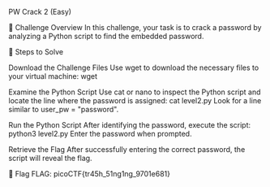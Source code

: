 PW Crack 2 (Easy)

📝 Challenge Overview
In this challenge, your task is to crack a password by analyzing a Python script to find the embedded password.

🚀 Steps to Solve

Download the Challenge Files
Use wget to download the necessary files to your virtual machine:
wget <URL-to-challenge-files>

Examine the Python Script
Use cat or nano to inspect the Python script and locate the line where the password is assigned:
cat level2.py
Look for a line similar to user_pw = "password".

Run the Python Script
After identifying the password, execute the script:
python3 level2.py
Enter the password when prompted.

Retrieve the Flag
After successfully entering the correct password, the script will reveal the flag.

🏁 Flag
FLAG: picoCTF{tr45h_51ng1ng_9701e681}
